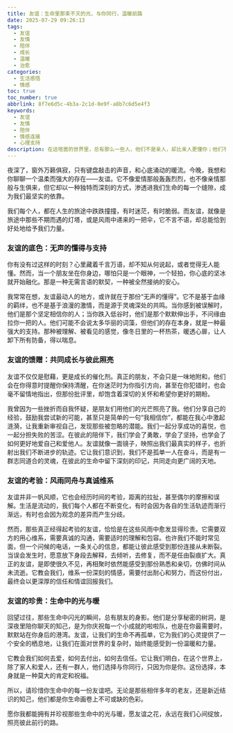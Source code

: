 ```yaml
---
title: 友谊：生命里那束不灭的光，与你同行，温暖前路
date: 2025-07-29 09:26:13
tags:
  - 友谊
  - 友情
  - 陪伴
  - 成长
  - 温暖
  - 治愈
categories:
  - 生活感悟
  - 情感
toc: true
toc_number: true
abbrlink: 8f7e6d5c-4b3a-2c1d-0e9f-a8b7c6d5e4f3
keywords:
  - 友谊
  - 友情
  - 陪伴
  - 情感连接
  - 心理支持
description: 在这喧嚣的世界里，总有那么一些人，他们不是亲人，却比亲人更懂你；他们不是爱人，却能给你最坚定的支持。友谊，是生命中一束不灭的光，照亮我们前行的路，给予我们无尽的温暖与力量。这篇文字，想与你一同感受友谊的深沉与美好，探寻那些无声的懂得、共同的成长，以及风雨同舟的珍贵。
---
```


夜深了，窗外万籁俱寂，只有键盘敲击的声音，和心底涌动的暖流。今晚，我想和你聊聊一个温柔而强大的存在——友谊。它不像爱情那般轰轰烈烈，也不像亲情那般与生俱来，但它却以一种独特而深刻的方式，渗透进我们生命的每一个缝隙，成为我们最坚实的依靠。

我们每个人，都在人生的旅途中跌跌撞撞，有时迷茫，有时脆弱。而友谊，就像是旅途中那些不期而遇的灯塔，或是风雨中递来的一把伞，它不言不语，却总能恰到好处地给予我们力量。

### 友谊的底色：无声的懂得与支持

你有没有过这样的时刻？心里藏着千言万语，却不知从何说起，或者觉得无人能懂。然而，当一个朋友坐在你身边，哪怕只是一个眼神，一个轻拍，你心底的坚冰就开始融化。那是一种无需言语的默契，一种被全然接纳的安心。

我常常在想，友谊最动人的地方，或许就在于那份“无声的懂得”。它不是基于血缘的羁绊，也不是基于浪漫的激情，而是源于灵魂深处的共鸣。当你感到被误解时，他们是那个坚定相信你的人；当你跌入低谷时，他们是那个默默伸出手，不问缘由拉你一把的人。他们可能不会说太多华丽的词藻，但他们的存在本身，就是一种最强大的支持。那种被理解、被看见的感觉，像冬日里的一杯热茶，暖透心扉，让人卸下所有防备，得以喘息。

### 友谊的馈赠：共同成长与彼此照亮

友谊不仅仅是慰藉，更是成长的催化剂。真正的朋友，不会只是一味地附和，他们会在你得意时提醒你保持清醒，在你迷茫时为你指引方向，甚至在你犯错时，也会毫不留情地指出，但那份批评里，却饱含着深切的关怀和希望你更好的期盼。

我曾因为一些挫折而自我怀疑，是朋友们用他们的光芒照亮了我。他们分享自己的经验，鼓励我尝试新的可能，甚至只是简单的一句“我相信你”，都能在我心中激起涟漪，让我重新审视自己，发现那些被忽略的潜能。我们一起分享成功的喜悦，也一起分担失败的苦涩。在彼此的陪伴下，我们学会了勇敢，学会了坚持，也学会了如何更好地爱自己和爱他人。友谊就像一面镜子，映照出我们最真实的样子，也折射出我们不断进步的轨迹。它让我们意识到，我们不是孤单一人在奋斗，而是有一群志同道合的灵魂，在彼此的生命中留下深刻的印记，共同走向更广阔的天地。

### 友谊的考验：风雨同舟与真诚维系

友谊并非一帆风顺，它也会经历时间的考验，距离的拉扯，甚至偶尔的摩擦和误解。生活是流动的，我们每个人都在不断变化，有时会因为各自的生活轨迹而渐行渐远，有时也会因为观念的差异而产生分歧。

然而，那些真正经得起考验的友谊，恰恰是在这些风雨中愈发显得珍贵。它需要双方的用心维系，需要真诚的沟通，需要适时的理解和包容。也许我们不能时常见面，但一个问候的电话，一条关心的信息，都能让彼此感受到那份连接从未断裂。当误会发生时，愿意放下身段去解释，去倾听，去修复，而不是任由裂痕扩大。真正的友谊，是即使很久不见，再相聚时依然能感受到那份熟悉和亲切，仿佛时间从未流逝。它教会我们，维系一份深刻的情感，需要付出耐心和努力，而这份付出，最终会以更深厚的信任和情谊回报我们。

### 友谊的珍贵：生命中的光与暖

回望过往，那些生命中闪光的瞬间，总有朋友的身影。他们是分享秘密的树洞，是深夜里陪你聊天的知己，是为你庆祝每一个小成就的啦啦队，也是在你最需要时，默默站在你身后的港湾。友谊，让我们的生命不再孤单，它为我们的心灵提供了一个安全的栖息地，让我们在面对世界的复杂时，始终能感受到一份温暖和力量。

它教会我们如何去爱，如何去付出，如何去信任。它让我们明白，在这个世界上，除了家人和爱人，还有一群人，他们选择与你同行，只因为你是你。这份选择，本身就是一种莫大的肯定和祝福。

所以，请珍惜你生命中的每一份友谊吧。无论是那些相伴多年的老友，还是新近结识的知己，他们都是你生命画卷上不可或缺的色彩。

愿你我都能拥有并珍视那些生命中的光与暖，愿友谊之花，永远在我们心间绽放，照亮彼此前行的路。